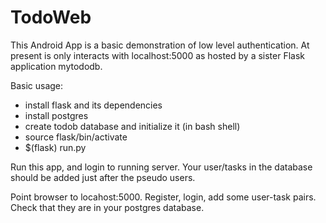 # TodoWeb

This Android App is a basic demonstration of low level authentication.  At present is only interacts with localhost:5000 as hosted by a sister Flask application mytododb.

Basic usage:
* install flask and its dependencies
* install postgres
* create todob database and initialize it
(in bash shell)
* source flask/bin/activate
* $(flask) run.py

Run this app, and login to running server.  Your user/tasks in the database should be added just
after the pseudo users.

Point browser to locahost:5000.  Register, login, add some user-task pairs.  Check that they
are in your postgres database.
